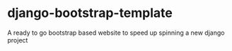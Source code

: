 # django-bootstrap-template
A ready to go bootstrap based website to speed up spinning a new django project
